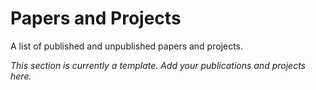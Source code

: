 # Papers and Projects

A list of published and unpublished papers and projects.

*This section is currently a template. Add your publications and projects here.*

<!-- ---
title: "Papers"
description: "Preprints and articles and projects"
--- -->